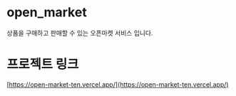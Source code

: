 # open_market

상품을 구매하고 판매할 수 있는 오픈마켓 서비스 입니다.

# 프로젝트 링크

[https://open-market-ten.vercel.app/](https://open-market-ten.vercel.app/)
